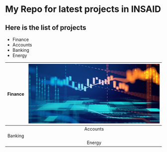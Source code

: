 # My Repo for latest projects in INSAID
## Here is the list of projects
- Finance
- Accounts
- Banking
- Energy

|   Finance|  [![Fin!](https://raw.githubusercontent.com/CHIKKALA28/demo/master/images/5-0_finance_1366.jpg "Fin!")](https://raw.githubusercontent.com/CHIKKALA28/demo/master/images/5-0_finance_1366.jpg "Fin!") |
| :------------: | :------------: |
|   |  Accounts |
| Banking  |   |
|   |  Energy|


